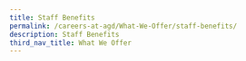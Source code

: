 ```yaml
---
title: Staff Benefits
permalink: /careers-at-agd/What-We-Offer/staff-benefits/
description: Staff Benefits
third_nav_title: What We Offer
---
```

